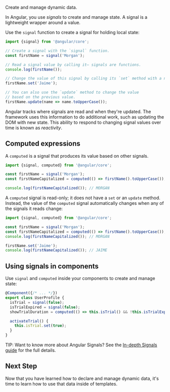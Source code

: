 <docs-decorative-header title="Signals" imgSrc="adev/src/assets/images/signals.svg"> <!-- markdownlint-disable-line -->
Create and manage dynamic data.
</docs-decorative-header>

In Angular, you use *signals* to create and manage state. A signal is a lightweight wrapper around a value.

Use the `signal` function to create a signal for holding local state:

```typescript
import {signal} from '@angular/core';

// Create a signal with the `signal` function.
const firstName = signal('Morgan');

// Read a signal value by calling it— signals are functions.
console.log(firstName());

// Change the value of this signal by calling its `set` method with a new value.
firstName.set('Jaime');

// You can also use the `update` method to change the value
// based on the previous value.
firstName.update(name => name.toUpperCase());
```

Angular tracks where signals are read and when they're updated. The framework uses this information to do additional work, such as updating the DOM with new state. This ability to respond to changing signal values over time is known as *reactivity*.

## Computed expressions

A `computed` is a signal that produces its value based on other signals.

```typescript
import {signal, computed} from '@angular/core';

const firstName = signal('Morgan');
const firstNameCapitalized = computed(() => firstName().toUpperCase());

console.log(firstNameCapitalized()); // MORGAN
```

A `computed` signal is read-only; it does not have a `set` or an `update` method. Instead, the value of the `computed` signal automatically changes when any of the signals it reads change:

```typescript
import {signal, computed} from '@angular/core';

const firstName = signal('Morgan');
const firstNameCapitalized = computed(() => firstName().toUpperCase());
console.log(firstNameCapitalized()); // MORGAN

firstName.set('Jaime');
console.log(firstNameCapitalized()); // JAIME
```

## Using signals in components

Use `signal` and `computed` inside your components to create and manage state:

```typescript
@Component({/* ... */})
export class UserProfile {
  isTrial = signal(false);
  isTrialExpired = signal(false);
  showTrialDuration = computed(() => this.isTrial() && !this.isTrialExpired());

  activateTrial() {
    this.isTrial.set(true);
  }
}
```

TIP: Want to know more about Angular Signals? See the [In-depth Signals guide](guide/signals) for the full details.

## Next Step

Now that you have learned how to declare and manage dynamic data, it's time to learn how to use that data inside of templates.

<docs-pill-row>
  <docs-pill title="Dynamic interfaces with templates" href="essentials/templates" />
  <docs-pill title="In-depth signals guide" href="guide/signals" />
</docs-pill-row>
